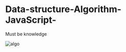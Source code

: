 # Data-structure-Algorithm-JavaScript-
Must be knowledge


![algo](https://user-images.githubusercontent.com/54984550/67179845-89740880-f3f9-11e9-87df-efea8d3a13d9.PNG)

